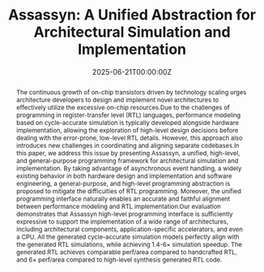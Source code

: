 ---
title: "Assassyn: A Unified Abstraction for Architectural Simulation and Implementation"
authors:
  - Jian Weng
  - Boyang Han
  - Derui Gao
  - Ruijie Gao
  - Wanning Zhang
  - Ceyu Xu
  - Admin
  - Yangzhixin Luo
  - Lisa Wu Wills
  - Marco Canini

date: "2025-06-21T00:00:00Z"
doi: ""

# Schedule page publish date (NOT publication's date).
publishDate: "2024-02-10T00:00:00Z"

# Publication type.
# Legend: 0 = Uncategorized; 1 = Conference paper; 2 = Journal article;
# 3 = Preprint / Working Paper; 4 = Report; 5 = Book; 6 = Book section;
# 7 = Thesis; 8 = Patent
publication_types: ["1"]

# Publication name and optional abbreviated publication name.
publication: "International Symposium on Computer Architecture"
publication_short: "ISCA'25"

abstract: The continuous growth of on-chip transistors driven by technology scaling urges architecture developers to design and implement novel architectures to effectively utilize the excessive on-chip resources.Due to the challenges of programming in register-transfer level (RTL) languages, performance modeling based on cycle-accurate simulation is typically developed alongside hardware implementation, allowing the exploration of high-level design decisions before dealing with the error-prone, low-level RTL details. However, this approach also introduces new challenges in coordinating and aligning separate codebases.In this paper, we address this issue by presenting Assassyn, a unified, high-level, and general-purpose programming framework for architectural simulation and implementation. By taking advantage of asynchronous event handling, a widely existing behavior in both hardware design and implementation and software engineering, a general-purpose, and high-level programming abstraction is proposed to mitigate the difficulties of RTL programming. Moreover, the unified programming interface naturally enables an accurate and faithful alignment between performance modeling and RTL implementation.Our evaluation demonstrates that Assassyn high-level programming interface is sufficiently expressive to support the implementation of a wide range of architectures, including architectural components, application-specific accelerators, and even a CPU. All the generated cycle-accurate simulation models perfectly align with the generated RTL simulations, while achieving 1.4-6× simulation speedup. The generated RTL achieves comparable perf/area compared to handcrafted RTL, and 6× perf/area compared to high-level synthesis generated RTL code.

# Summary. An optional shortened abstract.
summary:

tags:
featured: false

# links:
# - name: ""
#   url: ""
url_pdf: 'https://dl.acm.org/doi/pdf/10.1145/3695053.3731004' 
url_code: ''
url_dataset: ''
url_poster: ''
url_project: ''
url_slides: ''
url_source: ''
url_video: ''

# Featured image
# To use, add an image named `featured.jpg/png` to your page's folder. 
image:
  caption: 
  focal_point: 
  preview_only: false

# Associated Projects (optional).
#   Associate this publication with one or more of your projects.
#   Simply enter your project's folder or file name without extension.
#   E.g. `internal-project` references `content/project/internal-project/index.md`.
#   Otherwise, set `projects: []`.
projects: []

# Slides (optional).
#   Associate this publication with Markdown slides.
#   Simply enter your slide deck's filename without extension.
#   E.g. `slides: "example"` references `content/slides/example/index.md`.
#   Otherwise, set `slides: ""`.
slides: ""
---